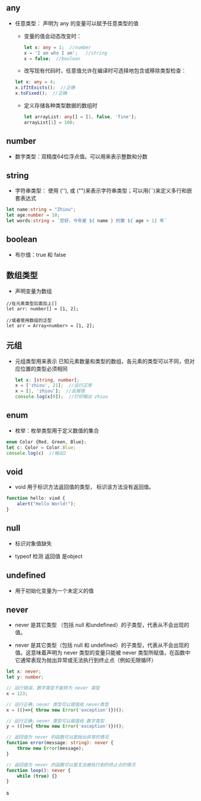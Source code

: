 ## any

+ 任意类型： 声明为 any 的变量可以赋予任意类型的值

  + 变量的值会动态改变时：

    ```typescript
    let x: any = 1;  //number
    x = 'I am who I am';   //string
    x = false;  //boolean
    ```

  +   改写现有代码时，任意值允许在编译时可选择地包含或移除类型检查：

    ```typescript
    let x: any = 4;
    x.ifItExists();  //正确
    x.toFixed();  //正确
    ```

  + 定义存储各种类型数据的数组时

    ```typescript
    let arrayList: any[] = [1, false, 'fine'];
    arrayList[1] = 100;
    ```

    

## number

+ 数字类型：双精度64位浮点值。可以用来表示整数和分数

## string

+ 字符串类型： 使用 (''), 或 ("")来表示字符串类型；可以用(``)来定义多行和嵌套表达式

```typescript
let name:string = "Zhiou";
let age:number = 18;
let words:string = `您好，今年是 ${ name } 的第 ${ age + 1} 年`
```

## boolean

+ 布尔值：true 和 false

## 数组类型

+ 声明变量为数组

```
//在元素类型后面加上[]
let arr: number[] = [1, 2];

//或者使用数组的泛型
let arr = Array<number> = [1, 2];
```

## 元组

+ 元组类型用来表示 已知元素数量和类型的数组，各元素的类型可以不同，但对应位置的类型必须相同

  ```typescript
  let x: [string, number];
  x = ['zhiou', 21];  //运行正常
  x = [1, 'zhiou'];  //会报错
  console.log(x[0]);  //打印输出 zhiou
  ```

  

## enum

+ 枚举：枚举类型用于定义数值的集合

```typescript
enum Color {Red, Green, Blue};
let c: Color = Color.Blue;
console.log(c)  //输出2
```

## void

+ void 用于标识方法返回值的类型， 标识该方法没有返回值。

```typescript
function hello: viod {
	alert("Hello World!");
}
```

## null 

+ 标识对象值缺失

+ typeof 检测 返回值 是object

## undefined

+ 用于初始化变量为一个未定义的值

## never

+ never 是其它类型 （包括 null 和undefined）的子类型，代表从不会出现的值。

+ never 是其它类型（包括 null 和 undefined）的子类型，代表从不会出现的值。这意味着声明为 never 类型的变量只能被 never 类型所赋值，在函数中它通常表现为抛出异常或无法执行到终止点（例如无限循环）

```typescript
let x: never;
let y: number;

// 运行错误，数字类型不能转为 never 类型
x = 123;

// 运行正确，never 类型可以赋值给 never类型
x = (()=>{ throw new Error('exception')})();

// 运行正确，never 类型可以赋值给 数字类型
y = (()=>{ throw new Error('exception')})();

// 返回值为 never 的函数可以是抛出异常的情况
function error(message: string): never {
    throw new Error(message);
}

// 返回值为 never 的函数可以是无法被执行到的终止点的情况
function loop(): never {
    while (true) {}
}
```

s